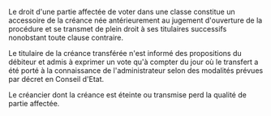 Le droit d'une partie affectée de voter dans une classe constitue un accessoire de la créance née antérieurement au jugement d'ouverture de la procédure et se transmet de plein droit à ses titulaires successifs nonobstant toute clause contraire.

Le titulaire de la créance transférée n'est informé des propositions du débiteur et admis à exprimer un vote qu'à compter du jour où le transfert a été porté à la connaissance de l'administrateur selon des modalités prévues par décret en Conseil d'Etat.

Le créancier dont la créance est éteinte ou transmise perd la qualité de partie affectée.
